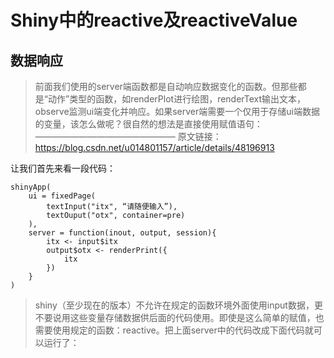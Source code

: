 # Shiny中的reactive及reactiveValue

## 数据响应
> 前面我们使用的server端函数都是自动响应数据变化的函数。但那些都是“动作”类型的函数，如renderPlot进行绘图，renderText输出文本，observe监测ui端变化并响应。如果server端需要一个仅用于存储ui端数据的变量，该怎么做呢？很自然的想法是直接使用赋值语句：
————————————————
原文链接：https://blog.csdn.net/u014801157/article/details/48196913

让我们首先来看一段代码：

```shell
shinyApp(
    ui = fixedPage(
        textInput("itx", “请随便输入”),
        textOuput("otx", container=pre)
    ),
    server = function(inout, output, session){
        itx <- input$itx
        output$otx <- renderPrint({
            itx
        })
    }
)
```

> shiny（至少现在的版本）不允许在规定的函数环境外面使用input数据，更不要说用这些变量存储数据供后面的代码使用。即使是这么简单的赋值，也需要使用规定的函数：reactive。把上面server中的代码改成下面代码就可以运行了：